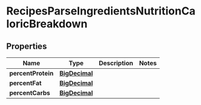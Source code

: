 

# RecipesParseIngredientsNutritionCaloricBreakdown

## Properties

Name | Type | Description | Notes
------------ | ------------- | ------------- | -------------
**percentProtein** | [**BigDecimal**](BigDecimal.md) |  | 
**percentFat** | [**BigDecimal**](BigDecimal.md) |  | 
**percentCarbs** | [**BigDecimal**](BigDecimal.md) |  | 




